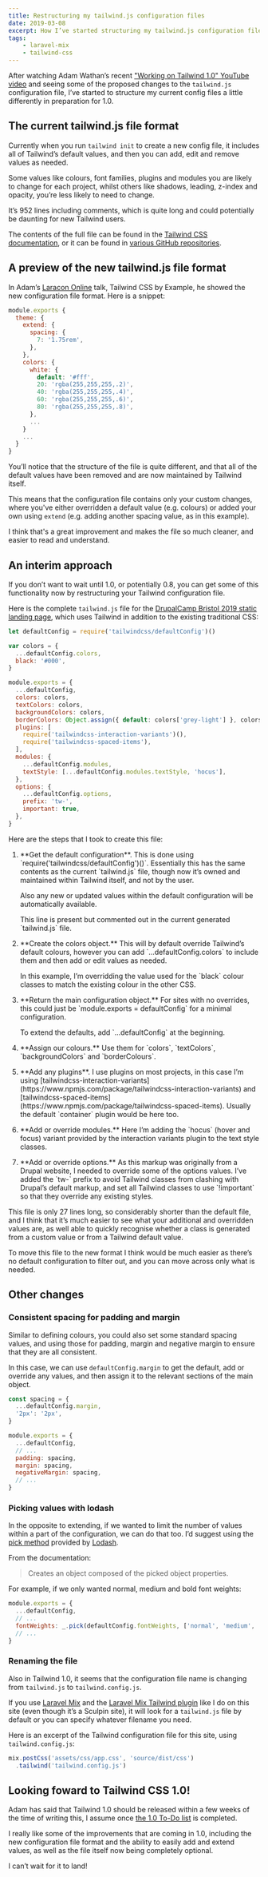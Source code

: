 ```yaml
---
title: Restructuring my tailwind.js configuration files
date: 2019-03-08
excerpt: How I’ve started structuring my tailwind.js configuration files in preparation for Tailwind 1.0.
tags:
    - laravel-mix
    - tailwind-css
---
```

After watching Adam Wathan’s recent ["Working on Tailwind 1.0" YouTube video](https://www.youtube.com/watch?v=SkTKN38wSEM) and seeing some of the proposed changes to the `tailwind.js` configuration file, I’ve started to structure my current config files a little differently in preparation for 1.0.

## The current tailwind.js file format

Currently when you run `tailwind init` to create a new config file, it includes all of Tailwind’s default values, and then you can add, edit and remove values as needed.

Some values like colours, font families, plugins and modules you are likely to change for each project, whilst others like shadows, leading, z-index and opacity, you’re less likely to need to change.

It’s 952 lines including comments, which is quite long and could potentially be daunting for new Tailwind users.

The contents of the full file can be found in the [Tailwind CSS documentation](https://tailwindcss.com/docs/configuration#default-configuration), or it can be found in [various GitHub repositories](https://github.com/tailwindcss/plugin-examples/blob/master/tailwind.js).

## A preview of the new tailwind.js file format

In Adam’s [Laracon Online](https://laracon.net) talk, Tailwind CSS by Example, he showed the new configuration file format. Here is a snippet:

```js
module.exports {
  theme: {
    extend: {
      spacing: {
        7: '1.75rem',
      },
    },
    colors: {
      white: {
        default: '#fff',
        20: 'rgba(255,255,255,.2)',
        40: 'rgba(255,255,255,.4)',
        60: 'rgba(255,255,255,.6)',
        80: 'rgba(255,255,255,.8)',
      },
      ...
    }
    ...
  }
}
```

You’ll notice that the structure of the file is quite different, and that all of the default values have been removed and are now maintained by Tailwind itself.

This means that the configuration file contains only your custom changes, where you've either overridden a default value (e.g. colours) or added your own using `extend` (e.g. adding another spacing value, as in this example).

I think that's a great improvement and makes the file so much cleaner, and easier to read and understand.

## An interim approach

If you don’t want to wait until 1.0, or potentially 0.8, you can get some of this functionality now by restructuring your Tailwind configuration file.

Here is the complete `tailwind.js` file for the [DrupalCamp Bristol 2019 static landing page](https://dcb-2019-static.netlify.com), which uses Tailwind in addition to the existing traditional CSS:

```js
let defaultConfig = require('tailwindcss/defaultConfig')()

var colors = {
  ...defaultConfig.colors,
  black: '#000',
}

module.exports = {
  ...defaultConfig,
  colors: colors,
  textColors: colors,
  backgroundColors: colors,
  borderColors: Object.assign({ default: colors['grey-light'] }, colors),
  plugins: [
    require('tailwindcss-interaction-variants')(),
    require('tailwindcss-spaced-items'),
  ],
  modules: {
    ...defaultConfig.modules,
    textStyle: [...defaultConfig.modules.textStyle, 'hocus'],
  },
  options: {
    ...defaultConfig.options,
    prefix: 'tw-',
    important: true,
  },
}
```

Here are the steps that I took to create this file:

<ol class="spaced-y-6">
  <li>
    <p markdown="1">**Get the default configuration**. This is done using `require('tailwindcss/defaultConfig')()`. Essentially this has the same contents as the current `tailwind.js` file, though now it’s owned and maintained within Tailwind itself, and not by the user.</p>
    <p>Also any new or updated values within the default configuration will be automatically available.</p>
    <p markdown="1">This line is present but commented out in the current generated `tailwind.js` file.</p>
  </li>

  <li>
    <p markdown="1">**Create the colors object.** This will by default override Tailwind’s default colours, however you can add `...defaultConfig.colors` to include them and then add or edit values as needed.</p>
    <p markdown="1">In this example, I’m overridding the value used for the `black` colour classes to match the existing colour in the other CSS.</p>
  </li>

  <li>
    <p markdown="1">**Return the main configuration object.** For sites with no overrides, this could just be `module.exports = defaultConfig` for a minimal configuration.</p>
    <p markdown="1">To extend the defaults, add `...defaultConfig` at the beginning.</p>
  </li>

  <li>
    <p markdown="1">**Assign our colours.** Use them for `colors`, `textColors`, `backgroundColors` and `borderColours`.</p>
  </li>

  <li>
    <p markdown="1">**Add any plugins**. I use plugins on most projects, in this case I’m using [tailwindcss-interaction-variants](https://www.npmjs.com/package/tailwindcss-interaction-variants) and [tailwindcss-spaced-items](https://www.npmjs.com/package/tailwindcss-spaced-items). Usually the default `container` plugin would be here too.</p>
  </li>

  <li>
    <p markdown="1">**Add or override modules.** Here I’m adding the `hocus` (hover and focus) variant provided by the interaction variants plugin to the text style classes.</p>
  </li>

  <li>
    <p markdown="1">**Add or override options.** As this markup was originally from a Drupal website, I needed to override some of the options values. I’ve added the `tw-` prefix to avoid Tailwind classes from clashing with Drupal’s default markup, and set all Tailwind classes to use `!important` so that they override any existing styles.</p>
  </li>
</ol>

This file is only 27 lines long, so considerably shorter than the default file, and I think that it’s much easier to see what your additional and overridden values are, as well able to quickly recognise whether a class is generated from a custom value or from a Tailwind default value.

To move this file to the new format I think would be much easier as there’s no default configuration to filter out, and you can move across only what is needed.

## Other changes

### Consistent spacing for padding and margin

Similar to defining colours, you could also set some standard spacing values, and using those for padding, margin and negative margin to ensure that they are all consistent.

In this case, we can use `defaultConfig.margin` to get the default, add or override any values, and then assign it to the relevant sections of the main object.

```js
const spacing = {
  ...defaultConfig.margin,
  '2px': '2px',
}

module.exports = {
  ...defaultConfig,
  // ...
  padding: spacing,
  margin: spacing,
  negativeMargin: spacing,
  // ...
}
```

### Picking values with lodash

In the opposite to extending, if we wanted to limit the number of values within a part of the configuration, we can do that too. I’d suggest using the [pick method](https://lodash.com/docs/4.17.11#pick) provided by [Lodash](https://lodash.com).

From the documentation:

> Creates an object composed of the picked object properties.

For example, if we only wanted normal, medium and bold font weights:

```js
module.exports = {
  ...defaultConfig,
  // ...
  fontWeights: _.pick(defaultConfig.fontWeights, ['normal', 'medium', 'bold']),
  // ...
}
```

### Renaming the file

Also in Tailwind 1.0, it seems that the configuration file name is changing from `tailwind.js` to `tailwind.config.js`.

If you use [Laravel Mix](https://laravel-mix.com) and the [Laravel Mix Tailwind plugin](https://github.com/JeffreyWay/laravel-mix-tailwind) like I do on this site (even though it’s a Sculpin site), it will look for a `tailwind.js` file by default or you can specify whatever filename you need.

Here is an excerpt of the Tailwind configuration file for this site, using `tailwind.config.js`:

```js
mix.postCss('assets/css/app.css', 'source/dist/css')
  .tailwind('tailwind.config.js')
```

## Looking foward to Tailwind CSS 1.0!

Adam has said that Tailwind 1.0 should be released within a few weeks of the time of writing this, I assume once [the 1.0 To-Do list](https://github.com/tailwindcss/tailwindcss/issues/692) is completed.

I really like some of the improvements that are coming in 1.0, including the new configuration file format and the ability to easily add and extend values, as well as the file itself now being completely optional.

I can’t wait for it to land!
